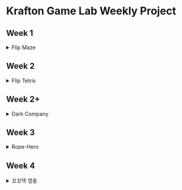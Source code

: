 # Krafton Game Lab Weekly Project

## Week 1
<details>
  <summary>Flip Maze</summary>
  
### Why

우리 게임을 한줄로 요약하면 다음과 같습니다: 

**“시점을 변화하며 / 장애물을 피하고/ 원거리 무기(자동 공격)로 몰려드는 적을 처치하며 / 최대한 오래 살아남아 점수를 올리는 게임”**

`시점 변화`  `장애물` `회피자동 공격` `오래 살아남기류`

### 핵심 기믹 : 시점 변환

- 2차원에서 도저히 지나갈 수 없게 다가오는 선은 시점을 옆으로 돌리면  피할 수 있는 선이 됩니다.
- 심지어 위에서 바라보면 점이 됩니다.
- 모든 각도에서 다가오는 장애물을 피하기 위해, 적절한 방향으로 시점을 돌려야 합니다!

### 의도한 재미 요소

- 장애물들을 가장 피하기 쉬운 시점으로 변환하는 ‘판단력’
- 시간이 지날수록 점점 빨라지는 장애물을 피하는 ‘순발력’
- 최고 점수를 자신과, 타인과 겨루는 ‘경쟁심’

### 제공하고자 하는 경험, 감정

이 게임을 플레이하는 여러분들이 게임 오버를 당했을때에는 다시 도전 하고자 하기를, 

최고 점수를 경신했을 때에는 주변인들에게 ‘너 이 기록 깨봐.’ 라 말하기를 바랍니다.

## How

<aside>
💡 핵심 재미

</aside>

### **경쟁요소와 점수 기록**

높은 점수를 목표로 하는 경쟁 요소를 통해 플레이어의 경쟁심을 자극하고 게임을 다시 플레이할 동기를 부여하고자 다음과 같은 방법을 사용하였습니다: 

- 점수와 리더보드 시스템
    - 리더보드 시스템을 통해 가장 높은 점수를 기록한 상**위 7명의 플레이어들을 시작화면과 엔딩화면에서 전시하여 게임내에서 그 업적을 치하**하고자 했습니다. 명확하고 직관적인 점수 비교를 통해 경쟁심을 원초적으로 자극하였고, 이 점수를 갱신하고자 게임을 재플레이하게 만드는 리텐션을 기대하였습니다.
    - 이러한 효과를 더욱 강화하기 위해 게임내에서 본인의 현 점수보다 높은 기록 중에서 가장 가까운 플레이어의 점수를 명시하고, 그 점수를 넘으면 다음으로 높은 점수를 명시하는 식으로 **단기적인 목표를 제시해 더욱 경쟁심을 고취**시키고자 하였습니다.

---

### **도전과 성취감**

장애물을 피하고 더 멀리 나아가는 행위로서 일시적으로 집중할 수 있는 도전과제를 제공하였습니다. 또한, 플레이어가 점점 더 어려운 상황을 극복하면서 자신의 기술과 반응 속도를 개선해 나가며 성취감을 느끼도록 다음과 같은 방법으로 유도하였습니다: 

- 스테이지 가시성 강화
    - **현 스테이지 단계를 보여주는 인게임 UI와 실시간으로 올라가는 점수 UI를 통해 현재 어떤 스테이지에 도달했는지를 명시**하여 플레이어로 하여금 본인의 성취도를 가늠하는 것을 용이하게 하였습니다.
- 시각적 보상
    - 게임 내 외형과 체력이 증강된 에픽 몬스터를 상대하여 쓰러트릴 시, 파워 업 또는 스피드 업 아이템을 취득할 수 있고, 그에 따른 인**게임 UI의 업그레이드를 통하여 본인의 캐릭터의 성장도를 가늠하는 것을 용이**하게 하였습니다.
    - 몬스터가 죽을 때 **파티클 효과가 나오게 설정하여 해당 적을 무찌르는 데 성공했다는 성취감**을 더 고양시키고자 하였습니다.

---

### **빠른 반응과 집중**

게임의 빠른 템포와 장애물 회피는 플레이어가 높은 집중력을 요구하고, 빠른 반응 속도를 기를 수 있습니다. 이로 인해 일시적인 도피와 몰입감을 제공합니다.

- 스테이지 가시성 강화
    - 스테이지의 보스에 해당하는 ‘특수패턴’ 페이즈 시작 전, 맵에 **빨간색 경고등**을 울리게 하는 전환 효과를 넣어 플레이어로 하여금 앞으로의 패턴에 **이목을 집중**시키고자 하였습니다.
- 장애물 회피 - 시점 변환
    - 장애물이 맵에 생성될 때, 맵을 사방향 90도의 **어느 시점으로 전환하느냐에 따라 달라지는 장애물의 형태 변화를 이용해 플레이어가 순간순간 최선의 즐거운 선택을 하게끔 설계**하였습니다. 네 방향 중 어느 방향으로 전환하느냐에 따라서 회피 여부가 결정되는 만큼, 적절한 선택이 요구됩니다.
    - 위와 동시에 플레이어는 추가 점수 획득을 위해 점수를 제공하는 아이템을 얻기 위해 현재의 안전한 위치를 떠나 다른 지점을 향해 리스크를 안고 이동을 해야 하기에 ‘**리스크 - 보상 vs 생존’ 중 어느것을 선택할지에 대한 순간적인 판단력을 요구**합니다.

## What

<aside>
💡 조작

</aside>

### 조작

**십자키:** 조작키 - 플레이어의 위치를 움직일 수 있습니다.

**WASD: 화면 전환 키:** 상하좌우로 플레이어의 시점을 변환할 수 있습니다. 예를 들어 W는 위쪽 방향으로 화면을 90도 전환, A키는 왼쪽 방향으로 화면을 90도 전환합니다.

<aside>
💡 기능

</aside>

**파워 업 아이템** - 플레이어 공격의 데미지를 1단계 상승시킵니다. 최대 단계는 3단계입니다.

![Untitled](https://github.com/user-attachments/assets/cc4831fb-7487-4b2d-843a-5c47294e1926)


**스피드 업 아이템** - 플레이어 공격의 스피드를 1단계 상승시킵니다. 최대 단계는 3단계입니다.

![Untitled (1)](https://github.com/user-attachments/assets/bf18aaac-14f4-4bab-92c4-4b5560e8ed87)

**체력 회복 아이템** - 플레이어가 잃은 체력하나를 회복시켜줍니다. 만약 체력이 가득차 있다면 점수를 올려줍니다.

![Untitled (2)](https://github.com/user-attachments/assets/90f268fc-cdcf-4ab7-869b-0a1376128b11)

**점수 업 아이템** - 맵의 랜덤한 위치에 생성되며, 취득 시 점수를 증가시킵니다.  

![Untitled (3)](https://github.com/user-attachments/assets/c1254054-1050-4bca-bb11-43fa9971418e)

<aside>
💡 레벨

</aside>

기본적인 게임루프는 스테이지가 올라감에 따라 피하기의 난이도 또한 상승하는 방식으로 진행되며, 하나의 스테이지는 약 30초 동안 진행됩니다. 

스테이지 시작 후 15초 동안은 일반패턴의 장애물이 나오는 패턴이 지속되며, 그 이후에는 플레이어의 빠른 반응을 요구하는 좀 더 어려운 ‘특수패턴’이 등장합니다. 

이 ‘특수패턴’에서 15초를 살아남으면 해당스테이지가 클리어되며, 스테이지 클리어 후에는 체력 회복 아이템이 주어집니다. 이를 취득할시 체력을 1칸 회복시켜주며, 장애물 속도가 상승된채로 다음 스테이지가 시작됩니다.

### 일반 패턴

1. 레이저
    - 바라보고 있는 방향 기준 상 하 좌 우에서 생성되어 날아옵니다.
2. 로켓
    - 레이저가 생성될 때 1/3 확률로 같이 생성됩니다.
    - 랜덤한 위치의 벽에서 생성 됩니다.
    - 일정시간 플레이어를 조준하고, 조준을 확정한 뒤 잠시 후 해당 방향으로 발사됩니다.
3. 적 생성
    - 플레이어를 추적하는 적이 생성됩니다.
    - Hp는 3입니다.
4. 특수 적 생성
    - 플레이어를 느리게 추적합니다.
    - 처치시 파워/스피드 증가 아이템을 랜덤으로 드랍합니다.

### 특수 패턴

1. 행동 범위 제한 후 장애물 생성주기 감소
    - 양 옆을 막아 행동 범위를 제한 한 후 장애물의 생성 주기가 절반으로 감소해 플레이어를 압박합니다.
      
![유도탄 연속 발사 PNG](https://github.com/user-attachments/assets/1a5de18c-c365-4cb8-b70a-0c95ddf1755b)

1. 로켓 연속 발사
    - 로켓을 20발 연속 발사합니다.

![유도턴 PNG](https://github.com/user-attachments/assets/f83cfc02-1c92-4411-bfa8-eeb912becd00)

1. 알맞은 시점 변환 강제 및 행동 범위 제한
    - ㄱ자 벽이 등장하여 플레이어가 올바를 위치로 이동하도록 합니다.

![ㄴ PNG](https://github.com/user-attachments/assets/8a134c1a-69cf-4845-9d6e-cf724096aa6e)

<aside>
💡 UI

</aside>

**인게임 UI**

![Untitled (4)](https://github.com/user-attachments/assets/261769e3-367d-4460-9de1-9cc6738c2800)

**파워 업** - 플레이어 공격 발사체의 데미지가 증가되는 아이템을 몇개 취득했는지 명시합니다. 

**스피드 업** - 플레이어 공격 발사체의 속도가 증가되는  아이템을 몇개 취득했는지 명시합니다. 

**스테이지** - 현재 몇번째 스테이지를 진행하고 있는지 명시합니다.

**라이프** - 현재 플레이어의 남은 hp를 명시합니다.

**점수** - 플레이어가 현재 몇점을 얻었는지를 명시합니다.  

**가장 가까운 점수** - 지금 현재 플레이어의 점수에 가장 근접한 이전 기록을 명시하여 경쟁심을 자극시킵니다.

**엔딩 씬 UI**

![Untitled (5)](https://github.com/user-attachments/assets/e4d50bc7-ba3f-4692-8c00-551f2785b4d3)

자신의 점수를 등록할지 여부를 묻습니다. 

점수를 등록하면 데이터베이스에 점수가 기록되며, 만약 상위 6위에 드는 점수라면 리더보드에 본인의 이름과 점수가 표시됩니다. 

이후에는 게임을 재개할 것인지 메인 홈으로 돌아갈 것인지를 선택할 수 있습니다.
</details>


## Week 2

<details>
  
  <summary>Flip Tetris</summary>
  
## 게임 소개


**장르: 3D 퍼즐**

**한 줄 소개: 3D 공간에서 진행하는 테트리스**

![Untitled (6)](https://github.com/user-attachments/assets/d0dc14db-48a9-45b5-9e71-2e1d93ad1555)

## Why

### **💡 기존 게임의 장점과 추가하고자 했던 요소의 결합!**

### 기존 게임에서 유지 & 강화하고자 했던 요소

- 시점 변화와 그에 맞는 컨셉
- 오락실 감성
- 랭킹 시스템

### **새롭게 추가하고자 했던 요소**

- 시점 변환으로 인해 달라지는 물체의 형태를 활용한 퍼즐
- 서버를 도입한 리더보드 시스템 ⇒ 무슨 재미?

### 핵심 재미

- 경쟁
- 전략

## How

### 💡 오락실 감성 + 퍼즐 = 테트리스

![Untitled (7)](https://github.com/user-attachments/assets/15fa0a77-86a5-4a40-a1f2-0485947fa81a)

### 💡 테트리스 + 시점 변화  = 6방향으로 진행하는 3D 테트리스

 ⇒ 고정되지 않은 낙하 시점으로 인해 플레이어는 다양한 전략을 시도할 수 있습니다.

![Untitled (8)](https://github.com/user-attachments/assets/6da093ab-d78d-4be5-be17-d7b88bcd45c1)

### 💡 랭킹 시스템 + 경쟁 시스템  = PlayFab Leaderboards를 활용한 온라인 랭킹 시스템

⇒ 타 플레이어의 점수 기록을 표시함으로써 경쟁심을 부추깁니다.

![Untitled (9)](https://github.com/user-attachments/assets/9efff3e3-ddaa-4b19-9fb5-f4aaab4c6428)

## What

### 게임 룰

- 랜덤하게 생성된 다양한 형태의 블록을 맵을 돌려가며 적절한 위치에 떨어트려 맵에 배치
- 방향과 상관 없이 한 면이 완전히 채워질 경우, 해당 면이 소멸하고 점수를 획득
- 소멸된 면에 수의 따라 추가 보너스 점수 지급
- 블록이 맵 밖을 벗어날 경우 게임 패배

### 조작법

- W,A,S,D: 맵 이동
- Q,E: 맵 회전
- 마우스 이동: 큐브 조작
- 마우스 왼쪽 클릭: 큐브 낙하
  </details>


## Week 2+
<details>
  <summary>Dark Company</summary>

  # Dark Company

# 게임 소개

![Untitled (10)](https://github.com/user-attachments/assets/b224a09c-da23-42ed-aa2e-2bac69622bc8)

### 장르: 타이쿤

### 게임 목표: **회사 경영자가 되어 직원을 고용하고, 다양한 경영 전략을 통해 회사를 성장시키는 것**

![Untitled (11)](https://github.com/user-attachments/assets/dfb679f8-1ede-4b0b-8630-6ad4d0b1b40a)

# 제작 의도

---

## Darkest Dungeon 선정 피쳐

### 영지 관리

![Untitled (12)](https://github.com/user-attachments/assets/d61afa27-ccbb-46a1-a789-7e1e06f48da5)

- 던전 내에서 발생할 수 있는 다양한 요소를 인지하고, 이를 최소화하기 위한 조치를 취한다.
- 영지의 성장과 관리를 통해 영웅을 효과적으로 관리한다.

### 스트레스 시스템

![Untitled (13)](https://github.com/user-attachments/assets/ead8a991-619f-4d59-abdf-28d22689b904)

- 영웅은 외부 요인에 의해 스트레스를 받는다.
- 영웅은 스트레스가 쌓이면 **돌발 행동**을 할 확률이 증가한다.
- 영웅이 사망하면 주변 영웅에게 스트레스가 **전염**된다.

### 랜덤 이벤트

![Untitled (14)](https://github.com/user-attachments/assets/52124bcc-7207-48d6-925a-9e36f6a8ad83)

- 주기적으로 영지에서 무작위 이벤트가 발생한다.
- 이러한 이벤트는 플레이어에게 **항상 이득이 되는 것은 아니다**.

## 어떤 재미를 주고 싶었는가?

### 긴장감

- 주기적으로 발생하는 무작위 이벤트는 예측 불가능한 상황을 제공합니다. 이러한 이벤트는 회사에 긍정적이거나 부정적인 영향을 미칠 수 있으며, 플레이어는 매번 다른 상황에 맞춰 전략을 조정해가며 매 순간 긴장감과 흥미를 느끼게 해주고 싶었습니다.

### 성취감

- 플레이어는 다양한 변수를 대비하기 위해 자원을 전략적으로 배분하고, 효과적으로 인력을 배치해야 합니다. 이를 통해 변수에 영향을 최대한 줄여가며, 회사를 안정적으로 성장시키는 과정에서 성취감을 느끼게 해주고 싶었습니다.

### **몰입감**

- 전략적 요소와 도전적인 상황들을 통해 플레이어의 전략을 발전시키고, 이를 통해 회사의 성공을 이끌어내는 과정에서 몰입을 느끼게 해주고 싶었습니다.

# 게임 구현

### 영지 관리

- 플레이어는 회사 관리를 통해 회사를 확장할 수 있으며, 이를 바탕으로 직원에게 다양한 영향을 미칠 수 있습니다.
- 플레이어는 직원을 고용하여 회사의 성장을 이끌어내고, 직원 관리를 통해 업그레이드 및 특성을 효과적으로 관리할 수 있습니다.

<p align="center">
  <img src="https://github.com/user-attachments/assets/3bc523c6-9d43-4a8e-856d-4b7b4c8abc8d" width="30%" />
  <img src="https://github.com/user-attachments/assets/33aa2f6c-aa53-429e-8514-e15d1a582820" width="30%" />
  <img src="https://github.com/user-attachments/assets/4a654332-8b58-4013-8f02-2165a4c380b3" width="30%" />
</p>

### 스트레스 시스템

- 직원은 근무시간이 초과되면 스트레스를 받습니다.
- 직원은 급여 지급이 늦어질수록 스트레스를 받습니다.
- 스트레스 수치가 200이 넘어가게 되면 직원은 사망하게 됩니다.
- 직원이 사망하게 되면 다른 직원들도 영향을 받아 스트레스를 받게 됩니다.

<p align="center">
  <img src="https://github.com/user-attachments/assets/0ac2e3d2-a95d-465d-b753-23165d1012f8" width="30%" />
  <img src="https://github.com/user-attachments/assets/7effb426-07ba-442a-ae28-f834c5fc117f" width="30%" />
  <img src="https://github.com/user-attachments/assets/e61a566d-fdea-419c-9c9c-09fb292b827a" width="30%" />
</p>

### 랜덤 이벤트

- 게임 내 이벤트는 시스템에서 일어나는 이벤트와, 직원으로 인해 일어나는 이벤트로 구분됩니다.
- 게임 내 이벤트는 긍정적인 요소와 부정적인 요소가 모두 있습니다.
- 게임 내에는 행운 아이템이 있으며, 이를 통해 플레이어가 부정적인 이벤트가 등장하는 확률을 사전에 줄일 수 있습니다.

<p align="center">
  <img src="https://github.com/user-attachments/assets/6f9a783c-7903-4b71-9694-b49f2082f6e7" width="30%" />
  <img src="https://github.com/user-attachments/assets/353600c6-9685-4f31-b5cd-d341efbe3bda" width="30%" />
  <img src="https://github.com/user-attachments/assets/f3004c9a-2993-4d48-954d-c1135e8af0c8" width="30%" />
</p>

</details>

## Week 3
<details>
  <summary>Rope-Hero</summary>
  
# Rope-Hero

## 게임 소개

<aside>
📍 "로프를 스윙하고 벽을 타며, 속도감 넘치는 액션을 경험하라"

</aside>

![Untitled (24)](https://github.com/user-attachments/assets/c728c809-f4a4-4063-ac97-1c8095f88b7b)


# 조작감 설명 및 분석

## 조작감 분석

<aside>
📍 만들고자 하는 와이어 액션을 가진 게임들을 분석!

</aside>

## 분석한 게임들

- 산나비
- 스파이더맨 더 마블
- 진격의 거인

## 이 게임들이 가진 공통점

<aside>
📍 저희가 분석한 이 게임들의 공통점들은 다음과 같습니다.

</aside>

- 와이어 액션과 와이어 액션 사이를 이어주는 다양한 요소
    
    > 각 게임들은 줄을 걸 수 있는 지역이 정해져 있습니다.  그렇기에 이 게임들의 와이어 액션 사이에는 공백이 한번씩은 꼭 존재합니다. 하지만, 그 부분이 게임을 플레이 하는 동안에는 잘 느껴지지 않죠. 저희는 이러한 점에서 흥미를 느끼고 이 게임들에서 어떤 장치를 사용하고 있는지에 관하여 알아보았습니다.
    > 
    
- 이를 통한 와이어 액션의 자연스러운 연계
    
    > 와이어 액션 사이를 이어주는 다양한 요소와 편한 플레이가 가능하도록 만들어진 레벨 디자인은 게임의 와이어 액션을 더 자연스럽고 매끄럽게 만들어 주어 플레이 하는 데에 있어 불편함을 쉽게 느낄 수 없게 만들어 주고 있었습니다.
    > 
    
- 빠른 속도감
    
    > 저희가 분석한 게임들의 추가적인 특징으로는 빠른 속도감이 있었습니다. 최대 속도가 정해져 있기는 하였지만, 물리 법칙이 적용된 와이어 액션은 플레이어가 더욱 빠르게 움직이는 것 ㄸ과 같은 느낌을 받을 수 있게 만들어 주고 있었습니다.
    > 
    

## 구현하고자 하였던 조작감

<aside>
📍 로프를 발사하며 공중을 날고, 벽을 타고 달리는 등 다양한 액션의 경험!

</aside>

### 구현하고자 하였던 것

- 물리의 영향을 받는 와이어 액션 - **빠른 속도감**
    
    > 레퍼런스 게임에서 느껴졌던 것과 같이 게임에 물리의 영향을 받는 와이어 액션을 구현하여 플레이어들이 빠른 속도감을 느끼도록 해드리고자 하였습니다.
    > 
    
- 와이어 액션 사이사이를 매끄럽게 이어주는 요소 - **매끄러운 조작감!!**
    
    > 와이어 액션 사이 사이에 있는 공백 들을 매끄럽게 채워줄 수 있도록 이동을 위한 장치들을 만들어 플레이어들이 와이어 액션을 하는 동안 끊기는 것 처럼 느껴지지 않도록 만들고자 하였습니다.
    > 

- 1 인칭 시점 - **직관적인 조작감**
    
    > 저희는 3 인칭으로 캐릭터를 보여주었던 기존의 게임들보다 더 좋은 직관성을 주고자 하여 1 인칭 시점을 사용하고자 하였습니다.
    > 
    

# 구현 계획

<aside>
📍 플레이어의 조작 설계

</aside>

### 마우스 / 키보드 설계

- 마우스와 키보드의 특징
    
    > 마우스와 키보드는 많은 플레이어들이 다른 기기들보다 쉽게 접하게 되는 기기입니다. 그렇기 때문에 대부분의 플레이어는 마우스와 키보드를 사용하는 데에 어려움을 겪지 않습니다.
    > 
    
- 마우스와 키보드의 키 배치에 관한 고민
    
    > 마우스와 키보드의 키 배치는 사람들이 이미 익숙한 방식의 키 배치를 사용할 필요성이 있었습니다. 
    여러 게임을 플레이 해보며 어떤 키에 어떤 기능이 할당되어있는지 확인해가며 가장 많이 사용되었던 키를 사용하였습니다.
    > 
    
- 마우스와 키보드의 키 배치

| WSAD | 캐릭터 이동 및 환경 설정 내 수치 조정 |
| --- | --- |
| Mouse | 캐릭터 시점 이동 |
| LMB | 로프 발사 |
| Space | 점프 / 로프 줄이기 / 벽 타기 |
| ESC | 환경 설정  |

### 패드 설계

- 패드의 특징
    
    > 플레이 테스트를 많이 해본 결과 대부분의 사람들이 패드의 사용에 익숙하지 않다는 점을 알게 되었습니다. 따라서 패드의 키 그리고 조작에 관하여 많은 고민을 할 필요성이 있었습니다.
    > 
    
- 패드의 조작에 관한 고민
    
    > 패드의 조작은 많은 고민이 필요하였습니다. 가장 많이 고민 되었던 점은 카메라의 회전 부분입니다. 게임을 플레이 해본 많은 사람들이 이 부분에서 어려움을 겪었기 때문에 여러 조정이 필요하였습니다.
    > 

- 패드의 키 배치

| Left Stick | 캐릭터 이동 및 환경 설정 내 수치 조정 |
| --- | --- |
| Right Stick | 캐릭터 시점 이동 |
| RT | 로프 발사 |
| LT | 점프 / 로프 줄이기 / 벽 타기 |
| 三 (Start Button) | 환경 설정  |


<aside>
📍 캐릭터의 움직임

</aside>

### 설계 : 반응성, 부드러움

- 어떻게 하면 플레이어가 조작감이 더 좋다고 느낄 수 있을까?
    - 와이어 액션 - 부드럽지만 빠른 연계 (반응성)
        
        > 플레이어가 게임을 플레이 할 때 “아 눌렀는데 왜 안 나가”라는 생각이 들지 않도록 와이어의 발사와 회수를 빠르게 반응하게 만들어 두어 와이어 액션 간에 빠른 연계가 가능하게 만들어 두었습니다.
        > 
        
    - 와이어 액션 - 물리 기반의 스윙 (부드러움)
        
        > 와이어의 발사와 회수는 빠르게 되어 있지만, 스윙은 부드럽게 만들어 두었습니다.  이를 통해 플레이어는 더 자연스러운 느낌의 스윙을 경험하는 것이 가능합니다.
        > 
        


<aside>
📍 플레이어가 재미를 느끼게 되기 위한 레벨디자인

</aside>

### 플레이어가 조작에 익숙해지게 하기 위한 튜토리얼 디자인

- 시작 지점 - 튜토리얼
    
    > 게임 초반 플레이어들이 게임에 쉽게 익숙해 질 수 있도록 플랫폼 들을 어렵지 않게 배치해 두었습니다. 튜토리얼을 조금씩 진행해 나갈수록, 게임에 어떤 것들이 있는지에 관하여 쉽게 알 수 있게 배치해 두었습니다.
    > 
    
![Untitled (25)](https://github.com/user-attachments/assets/bc14e550-55ad-4103-a4dc-e17eea2eb12a)

### 자유로운 움직임을 위한 레벨 디자인

- 자유로운 이동
    
    > 튜토리얼에서 배운 게임의 기본기들을 적절하게 이용한다면 쉽게 돌아다닐 수 있게 배치해 두었습니다.  튜토리얼에서 배운 기본기들에 대하여 익숙해 지는 시간을 가지는 것이 가능합니다.
    > 
    
![Untitled (26)](https://github.com/user-attachments/assets/a07371c0-31a4-4fc8-bea9-01ab9a060ab7)

### 도전 욕구를 자극하고 더 많은 플레이를 유도하기 위한 레벨 디자인

- 도전 모드
    
    > 게임을 플레이 하며 배운 것들을 이용하여 도전하게 되는 높은 난이도의 지역입니다. 쉽게 클리어 할 수는 없지만, 클리어 하게 된다면, 성취감을 느낄 수 있게 되어 있습니다.
    > 
    
![Untitled (27)](https://github.com/user-attachments/assets/96c20da4-8b91-4265-8b73-0af9c5092b2d)



<aside>
📍 몰입감

</aside>

### 결론 - 어떻게 몰입감과 재미를 주었는가?

- 자연스러운 이동 (몰입)
    
    > 저희 팀이 이번 주제에서 플레이어에게 몰입감을 주기 위하여 노력한 가장 큰 부분은 와이어 액션을 통한 자연스러운 이동입니다. 플레이를 하는 데에 있어 불편한 요소를 최대한 제거하여 플레이어들의 몰입이 깨지게 되는 상황을 최대한 배제하였습니다.
    > 
    
- 짧은 시간 내에 느껴지는 자신의 성장 (몰입)
    
    > 컨트롤을 어렵지 않게 만들어 두어 플레이어가 조작에 숙달 될수록 점점 자신의 실력이 성장한다는 기분을 느낄 수 있게 만들어 두었습니다.
    > 

- 속도감 (재미)
    
    > 물리 기반의 와이어 액션을 구현해 두어 플레이를 하는 동안 빠른 속도감을 느낄 수 있게 만들어 두었습니다. 빠른 속도 감은 플레이어에게 속도에서 오는 재미를 느낄 수 있게 만들어주고 있습니다.
    > 

---

# 게임 가이드

### **조작 방법**

| WSAD / Left Stick | 캐릭터 이동 및 환경 설정 내 수치 조정 |
| --- | --- |
| Mouse / Right Stick | 캐릭터 시점 이동 |
| LMB / RT | 로프 발사 |
| Space / LT | 점프 / 로프 줄이기 / 벽 타기 |
| ESC / 三 | 환경 설정 / Quit 버튼을 누를 시 게임이 종료됩니다.  |

### **게임 규칙**

- 게임 오버	캐릭터가 맵 밖으로 이탈했을 때
- 체크포인트	깃발에 닿았을 때
  </details>


  
## Week 4
<details>
  <summary>꼬꼬댁 영웅</summary>

  # 🐔 꼬꼬댁 영웅

<aside>
💡 "위대한 닭이여 병아리들을 해방하라!"

</aside>

![Untitled (28)](https://github.com/user-attachments/assets/09dec68d-353e-4a0f-abd1-c0ccb1607a7b)

# WHY | 제작 의도

## Salvage

                                                  **Salvage :** (재난 상황 등에서) **구하다. 구조**

### ◆ 왜 닭인가?

- 사람에 비해 **가볍고 친숙한 소재**
- **‘구한다’라는 느낌**을 확실하게 주기 위한 지표
- 많은 양의 병아리를 통해 **시각적**으로 표현

### ◆ 추구하려 한 재미

- **병아리**
    - 구한 병아리가 따라오는 것을 지켜보는 재미
    - 제멋대로 행동하는 병아리

- **멀티 엔딩**
    - 반복하고 새로운 도전을 시도할 동기
    - 난이도 있는 몇개의 엔딩은 플레이어에게 강한 도전 욕구를 불러일으킨다.
    - 플레이어의 선택에 따라 엔딩이 결정된다.

- **전략**
    - 더 빠르고 안전한 구출을 위한 판단
    - 더 많은 병아리를 구하기 위한 다양한 플레이 방식

![Untitled (29)](https://github.com/user-attachments/assets/554e5fee-bb1b-4ea7-a5ca-a444e4d3edbf)

하지만 재밌었죠?

- **독특한 조작감과 게임 진행 방식**
    - 유저를 당황시킴
    - 그러나 ★**흥미로움**★
    - 반복적인 도전
    

# HOW | 구현


### **■ 병아리**

- 단순히 플레이어를 따라다니며 행동을 따라하는 병아리
- 무리가 커질수록 힘들어지는 제어
    
    

### **■ 시간**

- 제한된 시간으로 인한 빌드의 최적화 유도

![Untitled (30)](https://github.com/user-attachments/assets/0f53c21a-7395-4d61-a902-1e76f99db75d)

트럭이 닭에게 도착하면 게임오버

### **■ 엔딩**

- 어떻게 진행해도 엔딩을 보여줌, 특정 조건을 만족해야만 하는 특수한 엔딩 구현
- 수집 요소 - 아직 보지 못한 엔딩을 보고자 플레이를 유도.
- 도전 욕구 - 이미 본 엔딩과 남아있는 엔딩의 수를 직접적으로 볼 수 있음

![Untitled (31)](https://github.com/user-attachments/assets/d1e43e4c-a13b-4c40-b563-e8654266b96a)

# WHAT | 조작


### 조작법

| W/S | 전진/후진 |
| --- | --- |
| A/D | 좌우 회전 |
| Spacebar | 점프 |
| 마우스 좌클릭 | 상호작용 |

### 상호작용 가능 오브젝트

- 플레이어가 상호작용 가능한 물체 근처에 있으면 테두리가 하얗게 표시됩니다.

### **철창 - 클릭하면 파괴되고 병아리를 구출할 수 있다.**

![Untitled (32)](https://github.com/user-attachments/assets/75d640d3-363b-43ed-abf9-c2b6f76deac3)

![Untitled (33)](https://github.com/user-attachments/assets/7e7cbd39-1aa9-400d-a274-3f8d4df061c6)

### 탈출구 - 클릭하면 탈출할 수 있다.

![Untitled (34)](https://github.com/user-attachments/assets/01c1f1ed-5f3f-4016-ad96-e81fdf2cc72f)

  </details>
